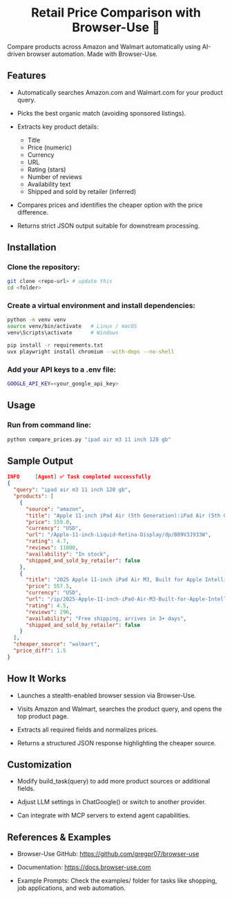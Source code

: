 <h1 align="center">Retail Price Comparison with Browser-Use 🤖</h1>
Compare products across Amazon and Walmart automatically using AI-driven browser automation. Made with Browser-Use.



## Features

- Automatically searches Amazon.com and Walmart.com for your product query.

- Picks the best organic match (avoiding sponsored listings).

- Extracts key product details:
    -  Title
    - Price (numeric)
    - Currency
    - URL
    - Rating (stars)
    - Number of reviews
    - Availability text
    - Shipped and sold by retailer (inferred)

- Compares prices and identifies the cheaper option with the price difference.

- Returns strict JSON output suitable for downstream processing.


## Installation

### Clone the repository:

```bash
git clone <repo-url> # update this
cd <folder>
```

### Create a virtual environment and install dependencies:

```bash
python -m venv venv
source venv/bin/activate   # Linux / macOS
venv\Scripts\activate      # Windows

pip install -r requirements.txt
uvx playwright install chromium --with-deps --no-shell
```

### Add your API keys to a .env file:

```bash
GOOGLE_API_KEY=<your_google_api_key>
```

## Usage

### Run from command line:
```bash
python compare_prices.py "ipad air m3 11 inch 128 gb"
```

## Sample Output

```json
INFO     [Agent] ✅ Task completed successfully
{
  "query": "ipad air m3 11 inch 128 gb",
  "products": [
    {
      "source": "amazon",
      "title": "Apple 11-inch iPad Air (5th Generation):iPad Air (5th Gen) - with M1 chip, 10.9-inch Liquid Retina Display, 64GB, Wi-Fi 6, All-Day Battery Life - Space Gray",
      "price": 559.0,
      "currency": "USD",
      "url": "/Apple-11-inch-Liquid-Retina-Display/dp/B09V3J933W",
      "rating": 4.7,
      "reviews": 11000,
      "availability": "In stock",
      "shipped_and_sold_by_retailer": false
    },
    {
      "title": "2025 Apple 11-inch iPad Air M3, Built for Apple Intelligence, Wi-Fi 128GB - Space Gray",
      "price": 557.5,
      "currency": "USD",
      "url": "/ip/2025-Apple-11-inch-iPad-Air-M3-Built-for-Apple-Intelligence-Wi-Fi-128GB-Space-Gray/15450254481?classType=VARIANT&athbdg=L1103&from=/search",
      "rating": 4.5,
      "reviews": 296,
      "availability": "Free shipping, arrives in 3+ days",
      "shipped_and_sold_by_retailer": false
    }
  ],
  "cheaper_source": "walmart",
  "price_diff": 1.5
}
```

## How It Works

- Launches a stealth-enabled browser session via Browser-Use.

- Visits Amazon and Walmart, searches the product query, and opens the top product page.

- Extracts all required fields and normalizes prices.

- Returns a structured JSON response highlighting the cheaper source.

## Customization

- Modify build_task(query) to add more product sources or additional fields.

- Adjust LLM settings in ChatGoogle() or switch to another provider.

- Can integrate with MCP servers to extend agent capabilities.

## References & Examples

- Browser-Use GitHub: https://github.com/gregpr07/browser-use

- Documentation: https://docs.browser-use.com

- Example Prompts: Check the examples/ folder for tasks like shopping, job applications, and web automation.

